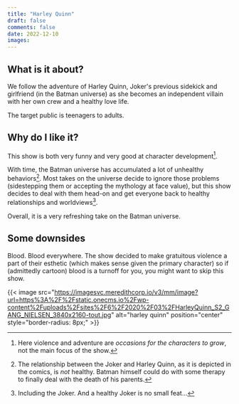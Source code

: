```yaml
---
title: "Harley Quinn"
draft: false
comments: false
date: 2022-12-10
images:
---
```


## What is it about?

We follow the adventure of Harley Quinn, Joker's previous sidekick and girlfriend (in the Batman universe) as she becomes an independent villain with her own crew and a healthy love life.

The target public is teenagers to adults.

## Why do I like it?

This show is both very funny and very good at character development[^adventure].

With time, the Batman universe has accumulated a lot of unhealthy behaviors[^unhealthy].
Most takes on the universe decide to ignore those problems (sidestepping them or accepting the mythology at face value), but this show decides to deal with them head-on and get everyone back to healthy relationships and worldviews[^joker]. 

Overall, it is a very refreshing take on the Batman universe.

[^adventure]: Here violence and adventure are *occasions for the characters to grow*, not the main focus of the show.

[^unhealthy]: The relationship between the Joker and Harley Quinn, as it is depicted in the comics, is *not* healthy. Batman himself could do with some therapy to finally deal with the death of his parents.

[^joker]: Including the Joker. And a healthy Joker is no small feat...

## Some downsides

Blood. Blood everywhere. The show decided to make gratuitous violence a part of their esthetic (which makes sense given the primary character) so if (admittedly cartoon) blood is a turnoff for you, you might want to skip this show.

{{< image src="https://imagesvc.meredithcorp.io/v3/mm/image?url=https%3A%2F%2Fstatic.onecms.io%2Fwp-content%2Fuploads%2Fsites%2F6%2F2020%2F03%2FHarleyQuinn_S2_GANG_NIELSEN_3840x2160-tout.jpg" alt="harley quinn" position="center" style="border-radius: 8px;" >}}
